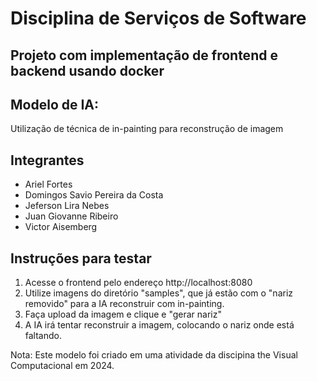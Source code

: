 # Disciplina de Serviços de Software
## Projeto com implementação de frontend e backend usando docker
## Modelo de IA: 
Utilização de técnica de in-painting para reconstrução de imagem
## Integrantes
- Ariel Fortes
- Domingos Savio Pereira da Costa
- Jeferson Lira Nebes
- Juan Giovanne Ribeiro
- Victor Aisemberg

## Instruções para testar
1. Acesse o frontend pelo endereço http://localhost:8080
2. Utilize imagens do diretório "samples", que já estão com o "nariz removido" para a IA reconstruir com in-painting.
3. Faça upload da imagem e clique e "gerar nariz"
4. A IA irá tentar reconstruir a imagem, colocando o nariz onde está faltando.

Nota: Este modelo foi criado em uma atividade da discipina the Visual Computacional em 2024.
